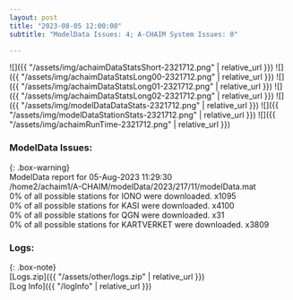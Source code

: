 ```yaml
---
layout: post
title: "2023-08-05 12:00:00"
subtitle: "ModelData Issues: 4; A-CHAIM System Issues: 0"

---
```


![]({{ "/assets/img/achaimDataStatsShort-2321712.png" | relative_url }})
![]({{ "/assets/img/achaimDataStatsLong00-2321712.png" | relative_url }})
![]({{ "/assets/img/achaimDataStatsLong01-2321712.png" | relative_url }})
![]({{ "/assets/img/achaimDataStatsLong02-2321712.png" | relative_url }})
![]({{ "/assets/img/modelDataDataStats-2321712.png" | relative_url }})
![]({{ "/assets/img/modelDataStationStats-2321712.png" | relative_url }})
![]({{ "/assets/img/achaimRunTime-2321712.png" | relative_url }})


### ModelData Issues:  
  
{: .box-warning}  
 ModelData report for 05-Aug-2023 11:29:30   
 /home2/achaim1/A-CHAIM/modelData/2023/217/11/modelData.mat   
 0% of all possible stations for IONO were downloaded. x1095   
 0% of all possible stations for KASI were downloaded. x4100   
 0% of all possible stations for QGN were downloaded. x31   
 0% of all possible stations for KARTVERKET were downloaded. x3809   
  


### Logs:  
  
{: .box-note}  
[Logs.zip]({{ "/assets/other/logs.zip" | relative_url }})  
[Log Info]({{ "/logInfo" | relative_url }})  
